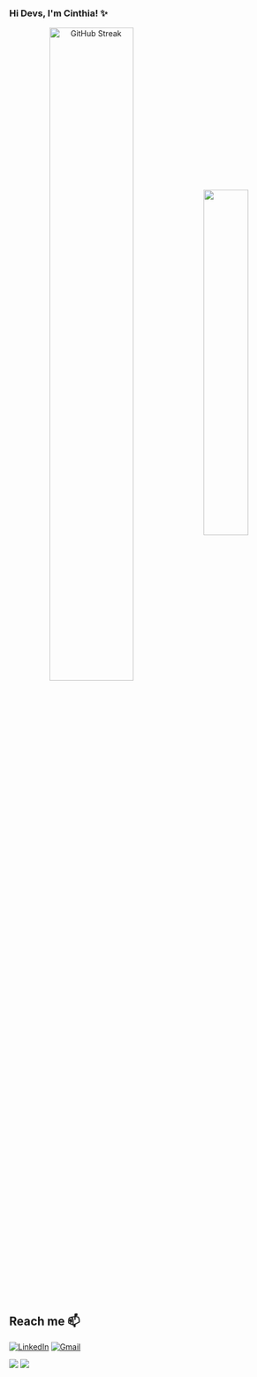 ### Hi Devs, I'm Cinthia! ✨


 <div  align="center" style="margin-bottom:100px">
    <img width=55% align="center" src="https://github-readme-streak-stats.herokuapp.com?user=robert-sampaio&theme=radical&date_format=j%20M%5B%20Y%5D" alt="GitHub Streak" /></a>
    <img width=40% align="center" src="https://github-readme-stats-git-main-rafaelalexandrino.vercel.app/api/top-langs/?username=robert-sampaio&show_icons=true&theme=radical&layout=compact" />
 </div>

&nbsp;


&nbsp;
&nbsp;

## Reach me 📫
[![LinkedIn](https://img.shields.io/badge/LinkedIn-0077B5?style=for-the-badge&logo=linkedin&logoColor=white)](https://www.linkedin.com/in/cinthiabsouza1997/)
[![Gmail](https://img.shields.io/badge/-cinthiasouza@uni9.edu.br-D14836?style=for-the-badge&logo=gmail&logoColor=white&link=mailto:cinthiasouza@uni9.edu.br)](mailto:cinthiasouza@uni9.edu.br)
 
  <a href="https://www.linkedin.com/in/cinthiabsouza1997/" target="_blank"><img src="https://img.shields.io/badge/-Linkedin-%230000ff?style=for-the-badge&logo=linkedin&logoColor=white"></a>
  <a href="mailto:cinthiasouza@uni9.edu.br" target="_blank"><img src="https://img.shields.io/badge/-Gmail-%23333?style=for-the-badge&logo=gmail&logoColor=white"></a>
 
